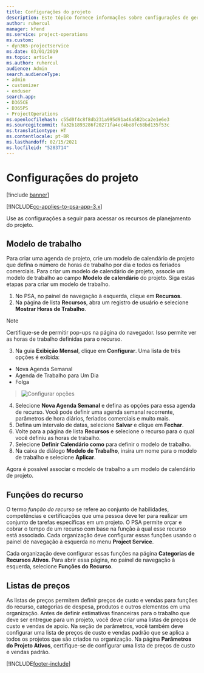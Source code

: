 ```yaml
---
title: Configurações do projeto
description: Este tópico fornece informações sobre configurações de gerenciamento do projeto.
author: ruhercul
manager: kfend
ms.service: project-operations
ms.custom:
- dyn365-projectservice
ms.date: 03/01/2019
ms.topic: article
ms.author: ruhercul
audience: Admin
search.audienceType:
- admin
- customizer
- enduser
search.app:
- D365CE
- D365PS
- ProjectOperations
ms.openlocfilehash: c55d0f4c8f8db231a995d91a46a582bca2e1e6e3
ms.sourcegitcommit: fa32b1893286f20271fa4ec4be8fc68bd135f53c
ms.translationtype: HT
ms.contentlocale: pt-BR
ms.lasthandoff: 02/15/2021
ms.locfileid: "5283714"
---
```

# <a name="project-settings"></a>Configurações do projeto

[!include [banner](../includes/psa-now-project-operations.md)]

[!INCLUDE[cc-applies-to-psa-app-3.x](../includes/cc-applies-to-psa-app-3x.md)]

Use as configurações a seguir para acessar os recursos de planejamento do projeto.

## <a name="work-template"></a>Modelo de trabalho

Para criar uma agenda de projeto, crie um modelo de calendário de projeto que defina o número de horas de trabalho por dia e todos os feriados comerciais. Para criar um modelo de calendário de projeto, associe um modelo de trabalho ao campo **Modelo de calendário** do projeto. Siga estas etapas para criar um modelo de trabalho.

1. No PSA, no painel de navegação à esquerda, clique em **Recursos**. 
2. Na página de lista **Recursos**, abra um registro de usuário e selecione **Mostrar Horas de Trabalho**.

  > [!NOTE]
  > Certifique-se de permitir pop-ups na página do navegador. Isso permite ver as horas de trabalho definidas para o recurso.
  
3. Na guia **Exibição Mensal**, clique em **Configurar**. Uma lista de três opções é exibida: 

  - Nova Agenda Semanal
  - Agenda de Trabalho para Um Dia
  - Folga

> ![Configurar opções](media/project-13.png)

4. Selecione **Nova Agenda Semanal** e defina as opções para essa agenda de recurso. Você pode definir uma agenda semanal recorrente, parâmetros de hora diários, feriados comerciais e muito mais.
5. Defina um intervalo de datas, selecione **Salvar** e clique em **Fechar**. 
6. Volte para a página de lista **Recursos** e selecione o recurso para o qual você definiu as horas de trabalho. 
7. Selecione **Definir Calendário como** para definir o modelo de trabalho. 
8. Na caixa de diálogo **Modelo de Trabalho**, insira um nome para o modelo de trabalho e selecione **Aplicar**. 

Agora é possível associar o modelo de trabalho a um modelo de calendário de projeto.

## <a name="resource-roles"></a>Funções do recurso

O termo *função do recurso* se refere ao conjunto de habilidades, competências e certificações que uma pessoa deve ter para realizar um conjunto de tarefas específicas em um projeto. O PSA permite orçar e cobrar o tempo de um recurso com base na função à qual esse recurso está associado. Cada organização deve configurar essas funções usando o painel de navegação à esquerda no menu **Project Service**.

Cada organização deve configurar essas funções na página **Categorias de Recursos Ativos**. Para abrir essa página, no painel de navegação à esquerda, selecione **Funções do Recurso**.

## <a name="price-lists"></a>Listas de preços

As listas de preços permitem definir preços de custo e vendas para funções do recurso, categorias de despesa, produtos e outros elementos em uma organização. Antes de definir estimativas financeiras para o trabalho que deve ser entregue para um projeto, você deve criar uma listas de preços de custo e vendas de apoio. Na seção de parâmetros, você também deve configurar uma lista de preços de custo e vendas padrão que se aplica a todos os projetos que são criados na organização. Na página **Parâmetros do Projeto Ativos**, certifique-se de configurar uma lista de preços de custo e vendas padrão.


[!INCLUDE[footer-include](../includes/footer-banner.md)]